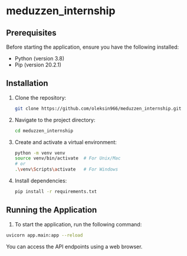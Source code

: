 # meduzzen_internship
## Prerequisites

Before starting the application, ensure you have the following installed:

- Python (version 3.8)
- Pip (version 20.2.1)

## Installation

1. Clone the repository:
    ```bash
    git clone https://github.com/oleksin966/meduzzen_internship.git
    ```

2. Navigate to the project directory:
    ```bash
    cd meduzzen_internship
    ```

3. Create and activate a virtual environment:
    ```bash
    python -m venv venv
    source venv/bin/activate  # For Unix/Mac
    # or
    .\venv\Scripts\activate   # For Windows
    ```

4. Install dependencies:
    ```bash
    pip install -r requirements.txt
    ```

## Running the Application

1. To start the application, run the following command:
```bash
uvicorn app.main:app --reload

```

You can access the API endpoints using a web browser.